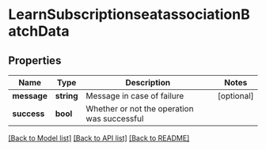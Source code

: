 # LearnSubscriptionseatassociationBatchData

## Properties
Name | Type | Description | Notes
------------ | ------------- | ------------- | -------------
**message** | **string** | Message in case of failure | [optional] 
**success** | **bool** | Whether or not the operation was successful | 

[[Back to Model list]](../README.md#documentation-for-models) [[Back to API list]](../README.md#documentation-for-api-endpoints) [[Back to README]](../README.md)


